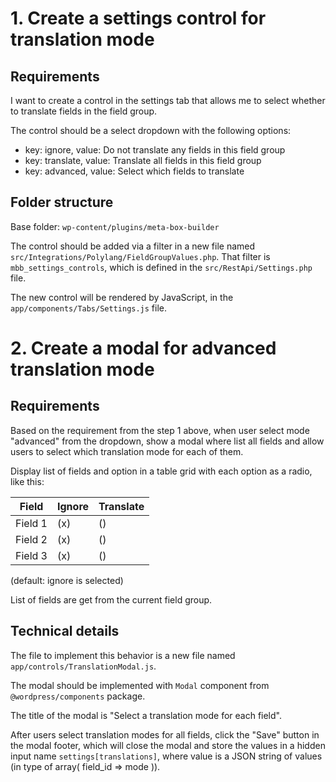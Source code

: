 # 1. Create a settings control for translation mode

## Requirements
I want to create a control in the settings tab that allows me to select whether to translate fields in the field group.

The control should be a select dropdown with the following options:
- key: ignore, value: Do not translate any fields in this field group
- key: translate, value: Translate all fields in this field group
- key: advanced, value: Select which fields to translate

## Folder structure

Base folder: `wp-content/plugins/meta-box-builder`

The control should be added via a filter in a new file named `src/Integrations/Polylang/FieldGroupValues.php`. That filter is `mbb_settings_controls`, which is defined in the `src/RestApi/Settings.php` file.

The new control will be rendered by JavaScript, in the `app/components/Tabs/Settings.js` file.

# 2. Create a modal for advanced translation mode

## Requirements
Based on the requirement from the step 1 above, when user select mode "advanced" from the dropdown, show a modal where list all fields and allow users to select which translation mode for each of them.

Display list of fields and option in a table grid with each option as a radio, like this:

Field|Ignore|Translate
---|---|---
Field 1 | (x) | ()
Field 2 | (x) | ()
Field 3 | (x) | ()

(default: ignore is selected)

List of fields are get from the current field group.

## Technical details

The file to implement this behavior is a new file named `app/controls/TranslationModal.js`.

The modal should be implemented with `Modal` component from `@wordpress/components` package.

The title of the modal is "Select a translation mode for each field".

After users select translation modes for all fields, click the "Save" button in the modal footer, which will close the modal and store the values in a hidden input name `settings[translations]`, where value is a JSON string of values (in type of array( field_id => mode )).
